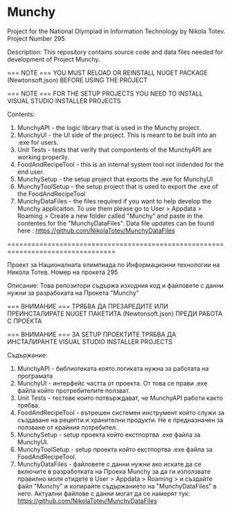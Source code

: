 # Munchy
Project for the National Olympiad in Information Technology by Nikola Totev. Project Number 295

Description: This repository contains source code and data files needed for development of Project Munchy.

=== NOTE === YOU MUST RELOAD OR REINSTALL NUGET PACKAGE (Newtonsoft.json) BEFORE USING THE PROJECT

=== NOTE === FOR THE SETUP PROJECTS YOU NEED TO INSTALL VISUAL STUDIO INSTALLER PROJECTS

Contents: 
1. MunchyAPI - the logic library that is used in the Munchy project.
2. MunchyUI - the UI side of the project. This is meant to be built into an .exe for users.
3. Unit Tests - tests that verify that compontents of the MunchyAPI are working properlly.
4. FoodAndRecipeTool - this is an internal system tool not indended for the end user.
5. MunchySetup - the setup project that exports the .exe for MunchyUI
6. MunchyToolSetup - the setup project that is used to export the .exe of the FoodAndRecipeTool
7. MunchyDataFiles - the files required if you want to help develop the Munchy applicaiton. To use them please go to User > Appdata > Roaming > Create a new folder called "Munchy" and paste in the contentes for the "MunchyDataFiles". Data file updates can be found here : https://github.com/NikolaTotev/MunchyDataFiles

=================================================================================

Проект за Националната олимпиада по Информационни технологии на Никола Тотев. Номер на прокета 295

Описание: Това репозитори съдържа изходния код и файловете с данни нужни за разрабоката на Прокета "Munchy"

=== ВНИМАНИЕ === ТРЯБВА ДА ПРЕЗАРЕДИТЕ ИЛИ ПРЕИНСТАЛИРАТЕ NUGET ПАКЕТИТА (Newtonsoft.json) ПРЕДИ РАБОТА С ПРОЕКТА

=== ВНИМАНИЕ === ЗА SETUP ПРОЕКТИТЕ ТРЯБВА ДА ИНСТАЛИРАНТЕ VISUAL STUDIO INSTALLER PROJECTS

Съдържание: 
1. MunchyAPI - библиотеката която логиката нужна за работата на програмата
2. MunchyUI - интерфейс частта от проекта. От  това се прави .exe файла който протребителите ползват.
3. Unit Tests - тестове които потвърждават, че MunchyAPI работи както трябва.
4. FoodAndRecipeTool - вътрешен системен инструмент който служи за създаване на рецепти и хранителни продукти. Не е предназначен за ползване от крайния потребител.
5. MunchySetup - setup проекта който екстпортва .ехе файла за MunchyUI.
6. MunchyToolSetup - setup проекта който екстпортва .ехе файла за FoodAndRecipeTool.
7. MunchyDataFiles - файловете с данни нужни ако искате да се включите в разработката на Проека Munchy за да ги използвате правилно моля отидете в User > Appdata > Roaming > и създайте файл "Munchy" и копирайте съдържанието на  "MunchyDataFiles" в него. Актуални файлове с данни могат да се намерят тук:  https://github.com/NikolaTotev/MunchyDataFiles

